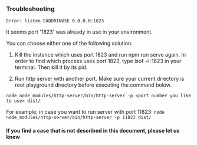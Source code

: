 ### Troubleshooting

```Error: listen EADDRINUSE 0.0.0.0:1823```

It seems port '1823' was already in use in your environment.

You can choose either one of the following solution:

1. Kill the instance which uses port 1823 and run npm run serve again.
In order to find which process uses port 1823, type lsof -i :1823 in your terminal.
Then kill it by its pid.

2. Run http server with another port.
Make sure your current directory is root playground directory before executing the command below.

```node node_modules/http-server/bin/http-server -p <port number you like to use> dist/```

For example, in case you want to run server with port 11823:
```node node_modules/http-server/bin/http-server -p 11823 dist/```

#### If you find a case that is not described in this document, please let us know
